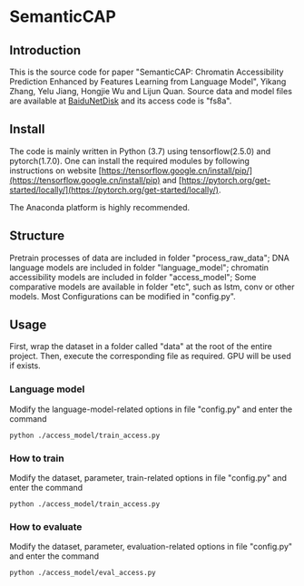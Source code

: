 # SemanticCAP
## Introduction
This is the source code for paper "SemanticCAP: Chromatin Accessibility Prediction Enhanced by Features Learning from Language Model", Yikang Zhang, Yelu Jiang, Hongjie Wu and Lijun Quan.
Source data and model files are available at [BaiduNetDisk](https://pan.baidu.com/s/1P_Mfu3xE5_hrULWYk2vKCg) and its access code is "fs8a".

## Install
The code is mainly written in Python (3.7) using tensorflow(2.5.0) and pytorch(1.7.0). One can install the required modules by following instructions on website [https://tensorflow.google.cn/install/pip/](https://tensorflow.google.cn/install/pip) and [https://pytorch.org/get-started/locally/](https://pytorch.org/get-started/locally/).

The Anaconda platform is highly recommended.

## Structure
Pretrain processes of data are included in folder "process_raw_data"; DNA language models are included in folder "language_model"; chromatin accessibility models are included in folder "access_model"; Some comparative models are available in folder "etc", such as lstm, conv or other models.
Most Configurations can be modified in "config.py".

## Usage
First, wrap the dataset in a folder called "data" at the root of the entire project. Then, execute the corresponding file as required. GPU will be used if exists.

### Language model
Modify the language-model-related options in file "config.py" and enter the command
```
python ./access_model/train_access.py
```

### How to train
Modify the dataset, parameter, train-related options in file "config.py" and enter the command
```
python ./access_model/train_access.py
```
### How to evaluate
Modify the dataset, parameter, evaluation-related options in file "config.py" and enter the command
```
python ./access_model/eval_access.py
```
